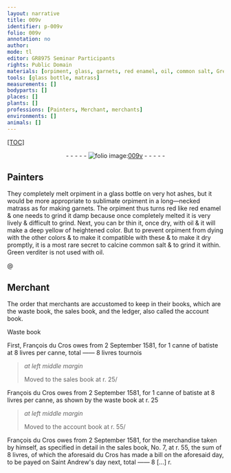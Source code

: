 ```yaml
---
layout: narrative
title: 009v
identifier: p-009v
folio: 009v
annotation: no
author:
mode: tl
editor: GR8975 Seminar Participants
rights: Public Domain
materials: [orpiment, glass, garnets, red enamel, oil, common salt, Green verditer, batiste]
tools: [glass bottle, matrass]
measurements: []
bodyparts: []
places: []
plants: []
professions: [Painters, Merchant, merchants]
environments: []
animals: []
---
```


<p><a href="{{ site.baseurl }}/diplomatic/">[TOC]</a></p><div class="folio" align="center">- - - - - <a href="http://gallica.bnf.fr/ark:/12148/btv1b10500001g/f24.image" target="_blank"><img src="https://cu-mkp.github.io/2017-workshop-edition/assets/photo-icon.png" alt="folio image: " style="display:inline-block; margin-bottom:-3px;"/>009v</a> - - - - - </div>  
  

## <span class="pro">Painters</span>

 
They completely melt <span class="m">orpiment</span> in a <span class="tl"><span class="m">glass</span> bottle</span> on very hot ashes, but it would be more appropriate to sublimate <span class="m">orpiment</span> in a long—necked <span class="tl">matrass</span> as for making <span class="m">garnets</span>. The <span class="m">orpiment</span> thus turns red like <span class="m">red enamel</span> & one needs to grind it damp because once completely melted it is very lively & difficult to grind. Next, you can <span class="del">br</span> thin it, once dry, with <span class="m">oil</span> & it will make a deep yellow of heightened color. But to prevent <span class="m">orpiment</span> from dying with the other colors & to make it compatible with these & to make it dry promptly, it is a most rare secret to calcine <span class="m">common salt</span> & to grind it within. <span class="m">Green verditer</span> is not used with <span class="m">oil</span>.
 
 @ 
  

## <span class="pro">Merchant</span>

 
The order that <span class="pro">merchants</span> are accustomed to keep in their books, which are the waste book, the sales book, and the ledger, also called the account book.
 
 
 
Waste book
 
First, François du Cros owes from 2 September 1581, for 1 canne of <span class="m">batiste</span> at 8 livres per canne, total —— 8 livres tournois
 
> *at left middle margin*
> 
> 
>   Moved to the sales book at r. 25/
 
François du Cros owes from 2 September 1581, for 1 canne of <span class="m">batiste</span> at 8 livres per canne, as shown by the waste book at r. 25
 
> *at left middle margin*
> 
> 
>   Moved to the account book at r. 55/
 
François du Cros owes from 2 September 1581, for the merchandise taken by himself, as specified in detail in the sales book, No. 7, at r. 55, the sum of 8 livres, of which the aforesaid du Cros has made a bill on the aforesaid day, to be payed on Saint Andrew's day next, total —— 8 [...] r.
 

